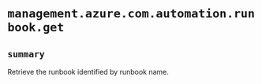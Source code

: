 # `management.azure.com.automation.runbook.get`

## `summary`
Retrieve the runbook identified by runbook name.


